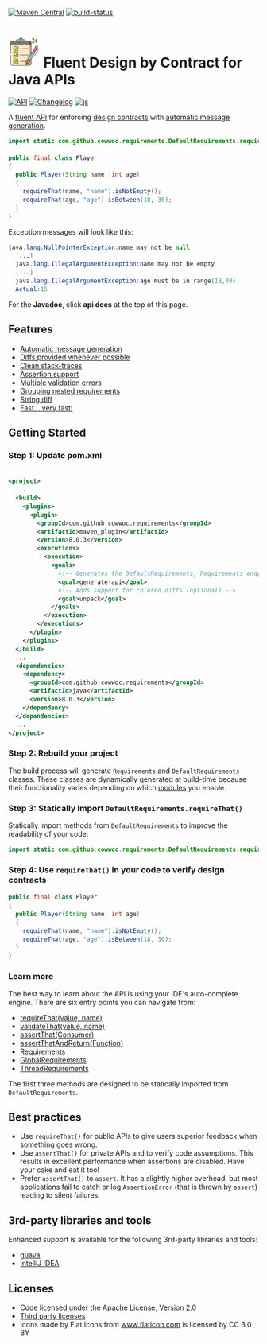 [![Maven Central](https://maven-badges.herokuapp.com/maven-central/com.github.cowwoc.requirements/java/badge.svg)](https://search.maven.org/search?q=g:com.github.cowwoc.requirements)
[![build-status](../../workflows/Build/badge.svg)](../../actions?query=workflow%3ABuild)

# <img src="wiki/checklist.svg" width=64 height=64 alt="checklist"> Fluent Design by Contract for Java APIs

[![API](https://img.shields.io/badge/api_docs-5B45D5.svg)](https://cowwoc.github.io/requirements.java/8.0.1/docs/api/)
[![Changelog](https://img.shields.io/badge/changelog-A345D5.svg)](wiki/Changelog.md)
[![js](https://img.shields.io/badge/other%20languages-js-457FD5.svg)](../../../requirements.js)

A [fluent API](https://en.m.wikipedia.org/wiki/Fluent_interface) for enforcing
[design contracts](https://en.wikipedia.org/wiki/Design_by_contract) with
[automatic message generation](wiki/Features.md#automatic-message-generation).

```java
import static com.github.cowwoc.requirements.DefaultRequirements.requireThat;

public final class Player
{
  public Player(String name, int age)
  {
    requireThat(name, "name").isNotEmpty();
    requireThat(age, "age").isBetween(18, 30);
  }
}
```

Exception messages will look like this:

```java
java.lang.NullPointerException:name may not be null
  [...]
  java.lang.IllegalArgumentException:name may not be empty
  [...]
  java.lang.IllegalArgumentException:age must be in range[18,30).
  Actual:15
```

For the **Javadoc**, click **api docs** at the top of this page.

## Features

* [Automatic message generation](wiki/Features.md#automatic-message-generation)
* [Diffs provided whenever possible](wiki/Features.md#diffs-provided-whenever-possible)
* [Clean stack-traces](wiki/Features.md#clean-stack-traces)
* [Assertion support](wiki/Features.md#assertion-support)
* [Multiple validation errors](wiki/Features.md#multiple-validation-errors)
* [Grouping nested requirements](wiki/Features.md#grouping-nested-requirements)
* [String diff](wiki/Features.md#string-diff)
* [Fast... very fast!](wiki/Performance.md)

## Getting Started

### Step 1: Update pom.xml

```xml

<project>
  ...
  <build>
    <plugins>
      <plugin>
        <groupId>com.github.cowwoc.requirements</groupId>
        <artifactId>maven_plugin</artifactId>
        <version>8.0.3</version>
        <executions>
          <execution>
            <goals>
              <!-- Generates the DefaultRequirements, Requirements endpoints -->
              <goal>generate-api</goal>
              <!-- Adds support for colored diffs (optional) -->
              <goal>unpack</goal>
            </goals>
          </execution>
        </executions>
      </plugin>
    </plugins>
  </build>
  ...
  <dependencies>
    <dependency>
      <groupId>com.github.cowwoc.requirements</groupId>
      <artifactId>java</artifactId>
      <version>8.0.3</version>
    </dependency>
  </dependencies>
  ...
</project>
```

### Step 2: Rebuild your project

The build process will generate `Requirements` and `DefaultRequirements` classes. These classes are
dynamically generated at build-time because their functionality varies depending on which
[modules](wiki/Supported_Libraries.md) you enable.

### Step 3: Statically import `DefaultRequirements.requireThat()`

Statically import methods from `DefaultRequirements` to improve the readability of your code:

```java
import static com.github.cowwoc.requirements.DefaultRequirements.requireThat;
```

### Step 4: Use `requireThat()` in your code to verify design contracts

```java
public final class Player
{
  public Player(String name, int age)
  {
    requireThat(name, "name").isNotEmpty();
    requireThat(age, "age").isBetween(18, 30);
  }
}
```

### Learn more

The best way to learn about the API is using your IDE's auto-complete engine. There are six entry points you
can navigate from:

* [requireThat(value, name)](https://cowwoc.github.io/requirements.java/8.0.1/docs/api/com.github.cowwoc.requirements/com/github/cowwoc/requirements/DefaultRequirements.html#requireThat(T,java.lang.String))
* [validateThat(value, name)](https://cowwoc.github.io/requirements.java/8.0.1/docs/api/com.github.cowwoc.requirements/com/github/cowwoc/requirements/DefaultRequirements.html#validateThat(T,java.lang.String))
* [assertThat(Consumer)](https://cowwoc.github.io/requirements.java/8.0.1/docs/api/com.github.cowwoc.requirements/com/github/cowwoc/requirements/DefaultRequirements.html#assertThat(java.util.function.Consumer))
* [assertThatAndReturn(Function)](https://cowwoc.github.io/requirements.java/8.0.1/docs/api/com.github.cowwoc.requirements/com/github/cowwoc/requirements/DefaultRequirements.html#assertThatAndReturn(java.util.function.Function))
* [Requirements](https://cowwoc.github.io/requirements.java/8.0.1/docs/api/com.github.cowwoc.requirements/com/github/cowwoc/requirements/Requirements.html)
* [GlobalRequirements](https://cowwoc.github.io/requirements.java/8.0.1/docs/api/com.github.cowwoc.requirements.java/com/github/cowwoc/requirements/java/GlobalRequirements.html)
* [ThreadRequirements](https://cowwoc.github.io/requirements.java/8.0.1/docs/api/com.github.cowwoc.requirements.java/com/github/cowwoc/requirements/java/ThreadRequirements.html)

The first three methods are designed to be statically imported from `DefaultRequirements`.

## Best practices

* Use `requireThat()` for public APIs to give users superior feedback when something goes wrong.
* Use `assertThat()` for private APIs and to verify code assumptions. This results in excellent performance
  when assertions are disabled. Have your cake and eat it too!
* Prefer `assertThat()` to `assert`. It has a slightly higher overhead, but most applications fail to catch or
  log `AssertionError` (that is thrown by `assert`) leading to silent failures.

## 3rd-party libraries and tools

Enhanced support is available for the following 3rd-party libraries and tools:

* [guava](wiki/Supported_Libraries.md)
* [IntelliJ IDEA](wiki/Supported_Tools.md)

## Licenses

* Code licensed under the [Apache License, Version 2.0](LICENSE)
* [Third party licenses](LICENSE-3RD-PARTY.md)
* Icons made by Flat Icons from www.flaticon.com is licensed by CC 3.0 BY
